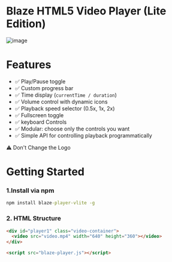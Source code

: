 # Blaze HTML5 Video Player (Lite Edition)
![image](https://github.com/user-attachments/assets/f4fd0f88-d1ae-41e3-8732-ea0c2720f3a7)

# Features

- ✅ Play/Pause toggle
- ✅ Custom progress bar
- ✅ Time display (`currentTime / duration`)
- ✅ Volume control with dynamic icons
- ✅ Playback speed selector (0.5x, 1x, 2x)
- ✅ Fullscreen toggle
- ✅ keyboard Controls
- ✅ Modular: choose only the controls you want
- ✅ Simple API for controlling playback programmatically

⚠️ Don't Change the Logo

# Getting Started

### 1.Install via npm

```cmd
npm install blaze-player-vlite -g
```

### 2. HTML Structure

```html
<div id="player1" class="video-container">
  <video src="video.mp4" width="640" height="360"></video>
</div>

<script src="blaze-player.js"></script>
```
